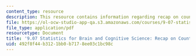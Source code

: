 ```yaml
---
content_type: resource
description: This resource contains information regarding recap on counting methods.
file: https://ol-ocw-studio-app-qa.s3.amazonaws.com/courses/9-07-statistics-for-brain-and-cognitive-science-fall-2016/492f8f44b3121bb0b7178ee03c1bc98c_MIT9_07F16_RecapCounting.pdf
file_type: application/pdf
resourcetype: Document
title: '9.07 Statistics for Brain and Cognitive Science: Recap on Counting Methods'
uid: 492f8f44-b312-1bb0-b717-8ee03c1bc98c
---
```

